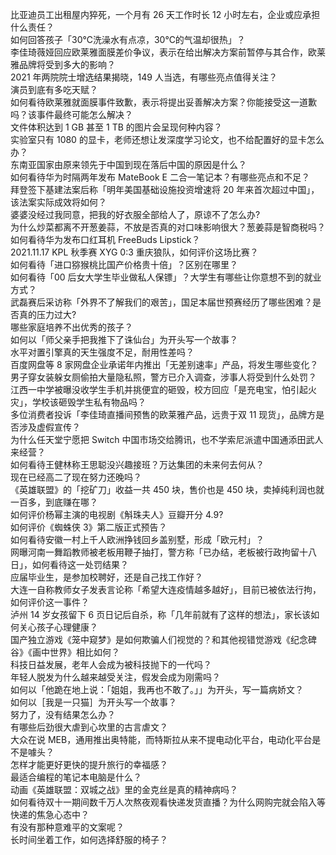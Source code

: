 比亚迪员工出租屋内猝死，一个月有 26 天工作时长 12 小时左右，企业或应承担什么责任？  
如何回答孩子「30℃洗澡水有点凉，30℃的气温却很热」？  
李佳琦薇娅回应欧莱雅面膜差价争议，表示在给出解决方案前暂停与其合作，欧莱雅品牌将受到多大的影响？  
2021 年两院院士增选结果揭晓，149 人当选，有哪些亮点值得关注？  
演员到底有多吃天赋？  
如何看待欧莱雅就面膜事件致歉，表示将提出妥善解决方案？你能接受这一道歉吗？该事件最终可能怎么解决？  
文件体积达到 1 GB 甚至 1 TB 的图片会呈现何种内容？  
实验室只有 1080 的显卡，老师还想让发深度学习论文，也不给配置好的显卡怎么办？  
东南亚国家由原来领先于中国到现在落后中国的原因是什么？  
如何看待华为时隔两年发布 MateBook E 二合一笔记本？有哪些亮点和不足？  
拜登签下基建法案后称「明年美国基础设施投资增速将 20 年来首次超过中国」，该法案实际成效将如何？  
婆婆没经过我同意，把我的好衣服全部给人了，原谅不了怎么办?  
为什么炒菜都离不开葱姜蒜，不放是否真的对口味影响很大？葱姜蒜是智商税吗？  
如何看待华为发布口红耳机 FreeBuds Lipstick？  
2021.11.17 KPL 秋季赛 XYG 0:3 重庆狼队，如何评价这场比赛？  
如何看待「进口猕猴桃比国产价格贵十倍」？区别在哪里？  
如何看待「00 后女大学生毕业做私人保镖」？大学生有哪些让你意想不到的就业方式？  
武磊赛后采访称「外界不了解我们的艰苦」，国足本届世预赛经历了哪些困难？是否真的压力过大?  
哪些家庭培养不出优秀的孩子？  
如何以「师父亲手把我推下了诛仙台」为开头写一个故事？  
水平对置引擎真的天生强度不足，耐用性差吗？  
百度网盘等 8 家网盘企业承诺年内推出「无差别速率」产品，将发生哪些变化？  
男子穿女装躲女厕偷拍大量隐私照，警方已介入调查，涉事人将受到什么处罚？  
江西一中学被曝没收学生手机并挑便宜的砸毁，校方回应「是充电宝，怕引起火灾」，学校该砸毁学生私有物品吗？  
多位消费者投诉「李佳琦直播间预售的欧莱雅产品，远贵于双 11 现货」，品牌方是否涉及虚假宣传？  
为什么任天堂宁愿把 Switch 中国市场交给腾讯，也不学索尼派遣中国通添田武人来经营？  
如何看待王健林称王思聪没兴趣接班？万达集团的未来何去何从？  
现在已经高二了现在努力还晚吗？  
《英雄联盟》的「挖矿刀」收益一共 450 块，售价也是 450 块，卖掉纯利润也就一百多，到底赚在哪？  
如何评价杨幂主演的电视剧《斛珠夫人》豆瓣开分 4.9?  
如何评价《蜘蛛侠 3》第二版正式预告？  
如何看待安徽一村上千人欧洲挣钱回乡盖别墅，形成「欧元村」？  
网曝河南一舞蹈教师被老板用鞭子抽打，警方称「已办结，老板被行政拘留十八日」，如何看待这一处罚结果？  
应届毕业生，是参加校聘好，还是自己找工作好？  
大连一自称教师女子发表言论称「希望大连疫情越多越好」，目前已被依法行拘，如何评价这一事件？  
泸州 14 岁女孩留下 6 页日记后自杀，称「几年前就有了这样的想法」，家长该如何关心孩子心理健康？  
国产独立游戏《笼中窥梦》是如何欺骗人们视觉的？和其他视错觉游戏《纪念碑谷》《画中世界》相比如何？  
科技日益发展，老年人会成为被科技抛下的一代吗？  
年轻人脱发为什么越来越受关注，假发会成为刚需吗？  
如何以「他跪在地上说：「姐姐，我再也不敢了。」」为开头，写一篇病娇文？  
如何以［我是一只猫］为开头写一个故事？  
努力了，没有结果怎么办？  
有哪些后劲很大虐到心坎里的古言虐文？  
大众在说 MEB，通用推出奥特能，而特斯拉从来不提电动化平台，电动化平台是不是噱头？  
怎样才能更好更快的提升旅行的幸福感？  
最适合编程的笔记本电脑是什么？  
动画《英雄联盟：双城之战》里的金克丝是真的精神病吗？  
如何看待双十一期间数千万人次熬夜观看快递发货直播？为什么网购完就会陷入等快递的焦急心态中？  
有没有那种意难平的文案呢？  
长时间坐着工作，如何选择舒服的椅子？  
